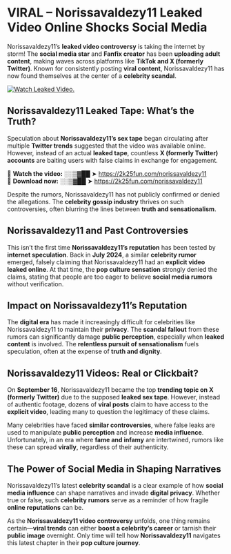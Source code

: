 # VIRAL – Norissavaldezy11 Leaked Video Online Shocks Social Media 

Norissavaldezy11’s **leaked video controversy** is taking the internet by storm! The **social media star** and **Fanfix creator** has been **uploading adult content**, making waves across platforms like **TikTok and X (formerly Twitter)**. Known for consistently posting **viral content**, Norissavaldezy11 has now found themselves at the center of a **celebrity scandal**.  

[![Watch Leaked Video.](https://miro.medium.com/v2/resize:fit:828/format:webp/1*cilzJN44JGOrTw9NJCrNHA.gif "Watch Leaked Video")](https://2k25fun.com/norissavaldezy11)

## **Norissavaldezy11 Leaked Tape: What’s the Truth?**  
Speculation about **Norissavaldezy11’s sex tape** began circulating after multiple **Twitter trends** suggested that the video was available online. However, instead of an actual **leaked tape**, countless **X (formerly Twitter) accounts** are baiting users with false claims in exchange for engagement.  

🔹 **Watch the video:** ░░▒▓██ ➤ https://2k25fun.com/norissavaldezy11  
🔹 **Download now:** ░░▒▓██ ➤ https://2k25fun.com/norissavaldezy11  

Despite the rumors, Norissavaldezy11 has not publicly confirmed or denied the allegations. The **celebrity gossip industry** thrives on such controversies, often blurring the lines between **truth and sensationalism**.  

## **Norissavaldezy11 and Past Controversies**  
This isn’t the first time **Norissavaldezy11’s reputation** has been tested by **internet speculation**. Back in **July 2024**, a similar **celebrity rumor** emerged, falsely claiming that Norissavaldezy11 had an **explicit video leaked online**. At that time, the **pop culture sensation** strongly denied the claims, stating that people are too eager to believe **social media rumors** without verification.  

## **Impact on Norissavaldezy11’s Reputation**  
The **digital era** has made it increasingly difficult for celebrities like Norissavaldezy11 to maintain their **privacy**. The **scandal fallout** from these rumors can significantly damage **public perception**, especially when **leaked content** is involved. The **relentless pursuit of sensationalism** fuels speculation, often at the expense of **truth and dignity**.  

## **Norissavaldezy11 Videos: Real or Clickbait?**  
On **September 16**, Norissavaldezy11 became the top **trending topic on X (formerly Twitter)** due to the supposed **leaked sex tape**. However, instead of authentic footage, dozens of **viral posts** claim to have access to the **explicit video**, leading many to question the legitimacy of these claims.  

Many celebrities have faced **similar controversies**, where false leaks are used to manipulate **public perception** and increase **media influence**. Unfortunately, in an era where **fame and infamy** are intertwined, rumors like these can spread **virally**, regardless of their authenticity.  

## **The Power of Social Media in Shaping Narratives**  
Norissavaldezy11’s latest **celebrity scandal** is a clear example of how **social media influence** can shape narratives and invade **digital privacy**. Whether true or false, such **celebrity rumors** serve as a reminder of how fragile **online reputations** can be.  

As the **Norissavaldezy11 video controversy** unfolds, one thing remains certain—**viral trends** can either **boost a celebrity’s career** or tarnish their **public image** overnight. Only time will tell how **Norissavaldezy11** navigates this latest chapter in their **pop culture journey**. 